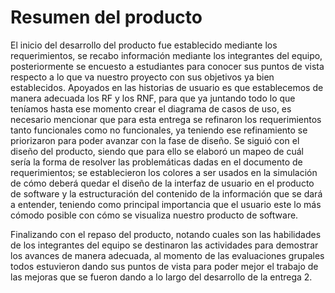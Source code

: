 # Resumen del producto
El inicio del desarrollo del producto fue establecido mediante los requerimientos, se recabo información mediante los integrantes del equipo, posteriormente se encuesto a estudiantes para conocer sus puntos de vista respecto a lo que va nuestro proyecto con sus objetivos ya bien establecidos. Apoyados en las historias de usuario es que establecemos de manera adecuada los RF y los RNF, para que ya juntando todo lo que teníamos hasta ese momento crear el diagrama de casos de uso, es necesario mencionar que para esta entrega se refinaron los requerimientos tanto funcionales como no funcionales, ya teniendo ese refinamiento se priorizaron para poder avanzar con la fase de diseño. 
Se siguió con el diseño del producto, siendo que para ello se elaboró un mapeo de cuál sería la forma de resolver las problemáticas dadas en el documento de requerimientos; se establecieron los colores a ser usados en la simulación de cómo deberá quedar el diseño de la interfaz de usuario en el producto de software y la estructuración del contenido de la información que se dará a entender, teniendo como principal importancia que el usuario este lo más cómodo posible con cómo se visualiza nuestro producto de software.  

Finalizando con el repaso del producto, notando cuales son las habilidades de los integrantes del equipo se destinaron las actividades para demostrar los avances de manera adecuada, al momento de las evaluaciones grupales todos estuvieron dando sus puntos de vista para poder mejor el trabajo de las mejoras que se fueron dando a lo largo del desarrollo de la entrega 2. 
